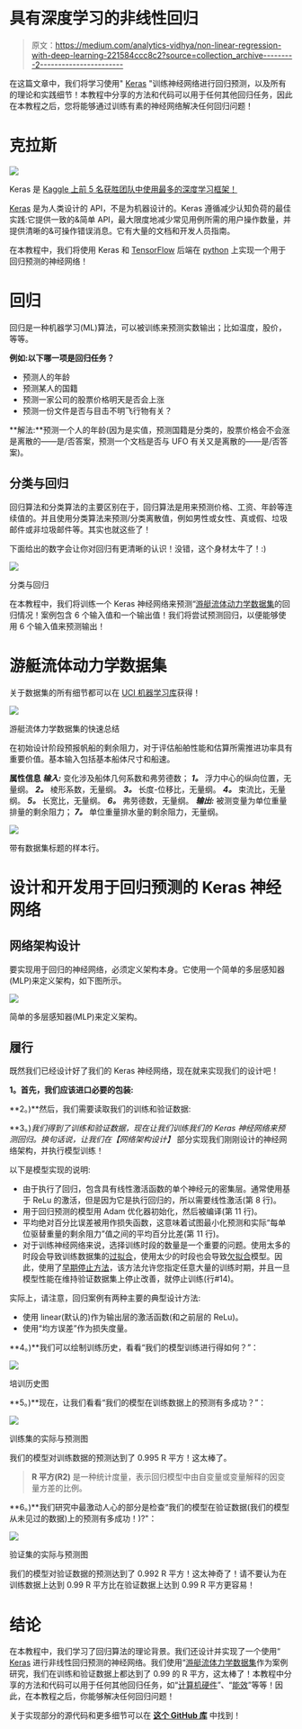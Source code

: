 # 具有深度学习的非线性回归

> 原文：<https://medium.com/analytics-vidhya/non-linear-regression-with-deep-learning-221584ccc8c2?source=collection_archive---------2----------------------->

在这篇文章中，我们将学习使用" [Keras](https://keras.io/) "训练神经网络进行回归预测，以及所有的理论和实践细节！本教程中分享的方法和代码可以用于任何其他回归任务，因此在本教程之后，您将能够通过训练有素的神经网络解决任何回归问题！

# 克拉斯

![](img/d98075f0bcaaa0f9a9776d4191121324.png)

Keras 是 [Kaggle 上前 5 名获胜团队中使用最多的深度学习框架！](https://www.kaggle.com/)

[Keras](https://keras.io/) 是为人类设计的 API，不是为机器设计的。Keras 遵循减少认知负荷的最佳实践:它提供一致的&简单 API，最大限度地减少常见用例所需的用户操作数量，并提供清晰的&可操作错误消息。它有大量的文档和开发人员指南。

在本教程中，我们将使用 Keras 和 [TensorFlow](https://www.tensorflow.org/) 后端在 [python](https://www.python.org/) 上实现一个用于回归预测的神经网络！

# 回归

回归是一种机器学习(ML)算法，可以被训练来预测实数输出；比如温度，股价，等等。

**例如:以下哪一项是回归任务？**

*   预测人的年龄
*   预测某人的国籍
*   预测一家公司的股票价格明天是否会上涨
*   预测一份文件是否与目击不明飞行物有关？

**解法:**预测一个人的年龄(因为是实值，预测国籍是分类的，股票价格会不会涨是离散的——是/否答案，预测一个文档是否与 UFO 有关又是离散的——是/否答案)。

## 分类与回归

回归算法和分类算法的主要区别在于，回归算法是用来预测价格、工资、年龄等连续值的。并且使用分类算法来预测/分类离散值，例如男性或女性、真或假、垃圾邮件或非垃圾邮件等。其实也就这些了！

下面给出的数字会让你对回归有更清晰的认识！没错，这个身材太牛了！:)

![](img/11cfe6841bdea4ce0a0d20b663d725a9.png)

分类与回归

在本教程中，我们将训练一个 Keras 神经网络来预测“[游艇流体动力学数据集](https://archive.ics.uci.edu/ml/datasets/Yacht+Hydrodynamics)的回归情况！案例包含 6 个输入值和一个输出值！我们将尝试预测回归，以便能够使用 6 个输入值来预测输出！

# 游艇流体动力学数据集

关于数据集的所有细节都可以在 [UCI 机器学习库](https://archive.ics.uci.edu/ml/datasets/Yacht+Hydrodynamics)获得！

![](img/df9112e482c0b2247f17c3d108369330.png)

游艇流体力学数据集的快速总结

在初始设计阶段预报帆船的剩余阻力，对于评估船舶性能和估算所需推进功率具有重要价值。基本输入包括基本船体尺寸和船速。

**属性信息
*输入:*** 变化涉及船体几何系数和弗劳德数；
***1。*** 浮力中心的纵向位置，无量纲。
***2。*** 棱形系数，无量纲。
***3。*** 长度-位移比，无量纲。
***4。*** 束流比，无量纲。
***5。*** 长宽比，无量纲。
***6。*** 弗劳德数，无量纲。
***输出:*** 被测变量为单位重量排量的剩余阻力；
***7。*** 单位重量排水量的剩余阻力，无量纲。

![](img/7e8d60af0d6d3a98e1fa4c37594f98a2.png)

带有数据集标题的样本行。

# 设计和开发用于回归预测的 Keras 神经网络

## 网络架构设计

要实现用于回归的神经网络，必须定义架构本身。它使用一个简单的多层感知器(MLP)来定义架构，如下图所示。

![](img/55b3b52fc33e2d39512869c5bf54e2c6.png)

简单的多层感知器(MLP)来定义架构。

## 履行

既然我们已经设计好了我们的 Keras 神经网络，现在就来实现我们的设计吧！

**1。首先，我们应该进口必要的包装:**

**2。)**然后，我们需要读取我们的训练和验证数据:

**3。)**我们得到了训练和验证数据，现在让我们训练我们的 Keras 神经网络来预测回归。换句话说，让我们在*【网络架构设计】* 部分实现我们刚刚设计的神经网络架构，并执行模型训练！

以下是模型实现的说明:

*   由于执行了回归，包含具有线性激活函数的单个神经元的密集层。通常使用基于 ReLu 的激活，但是因为它是执行回归的，所以需要线性激活(第 8 行)。
*   用于回归预测的模型用 Adam 优化器初始化，然后被编译(第 11 行)。
*   平均绝对百分比误差被用作损失函数，这意味着试图最小化预测和实际“每单位驱替重量的剩余阻力”值之间的平均百分比差(第 11 行)。
*   对于训练神经网络来说，选择训练时段的数量是一个重要的问题。使用太多的时段会导致训练数据集的[过拟合](https://en.wikipedia.org/wiki/Overfitting)，使用太少的时段也会导致[欠拟合](https://en.wikipedia.org/wiki/Overfitting)模型。因此，使用了[早期停止方法](https://keras.io/api/callbacks/early_stopping/)，该方法允许您指定任意大量的训练时期，并且一旦模型性能在维持验证数据集上停止改善，就停止训练(行#14)。

实际上，请注意，回归案例有两种主要的典型设计方法:

*   使用 linear(默认的)作为输出层的激活函数(和之前层的 ReLu)。
*   使用“均方误差”作为损失度量。

**4。)**我们可以绘制训练历史，看看“我们的模型训练进行得如何？”：

![](img/46c25f0cfa8f1ba080fcf815464f56fc.png)

培训历史图

**5。)**现在，让我们看看“我们的模型在训练数据上的预测有多成功？”：

![](img/b49893bc7aaec7bc5fac69de2e2e7868.png)

训练集的实际与预测图

我们的模型对训练数据的预测达到了 0.995 R 平方！这太棒了。

> **R 平方(R2)** 是一种统计度量，表示回归模型中由自变量或变量解释的因变量方差的比例。

**6。)**我们研究中最激动人心的部分是检查“我们的模型在验证数据(我们的模型从未见过的数据)上的预测有多成功！)?"：

![](img/690534f2978718d08040f6e09bcec31c.png)

验证集的实际与预测图

我们的模型对验证数据的预测达到了 0.992 R 平方！这太神奇了！请不要认为在训练数据上达到 0.99 R 平方比在验证数据上达到 0.99 R 平方更容易！

# 结论

在本教程中，我们学习了回归算法的理论背景。我们还设计并实现了一个使用“ [Keras](https://keras.io/) 进行非线性回归预测的神经网络。我们使用“[游艇流体力学数据集](https://archive.ics.uci.edu/ml/datasets/Yacht+Hydrodynamics)作为案例研究，我们在训练和验证数据上都达到了 0.99 的 R 平方，这太棒了！本教程中分享的方法和代码可以用于任何其他回归任务，如“[计算机硬件](http://archive.ics.uci.edu/ml/datasets/Computer+Hardware)”、“[能效](http://archive.ics.uci.edu/ml/datasets/Energy+efficiency)”等等！因此，在本教程之后，你能够解决任何回归问题！

关于实现部分的源代码和更多细节可以在 [**这个 GitHub 库**](https://github.com/ahmetozlu/nonlinear-regression-keras) 中找到！